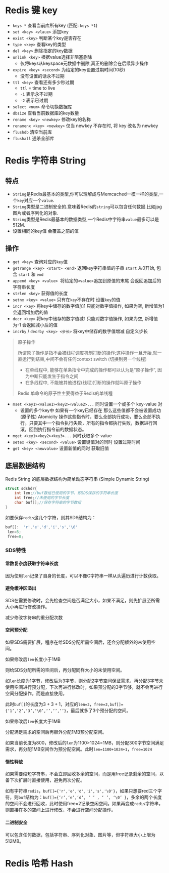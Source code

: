 # Redis 键 key

+   `keys *` 查看当前库所有key (匹配: `keys *1`)
+   `set <key> <vlaue>` 添加key
+   `exist <key>` 判断某个key是否存在
+   `type <key>` 查看key的类型
+   `del <key>` 删除指定的key数据
+   `unlink <key>` 根据value选择非阻塞删除 
    +   仅将keys从keyspace元数据中删除,真正的删除会在后续异步操作
+   `expire <key> <second>` 为给定的key设置过期时间(10秒)
    +   没有设置的话永不过期
+   `ttl <key>` 查看还有多少秒过期
    +   `ttl` = time to live 
    +   `-1` 表示永不过期
    +   `-2` 表示已过期
+   `select <num>` 命令切换数据库
+   `dbsize` 查看当前数据库的key数量
+   `rename <key> <newkey>` 修改key的名称
+   `renamenx <key> <newkey>`   仅当 newkey 不存在时, 将 key 改名为 newkey 
+    `flushdb` 清空当前库
+   `flushall`  通杀全部库

# Redis 字符串 String

## 特点

+   `String`是Redis最基本的类型,你可以理解成与Memcached一模一样的类型,一个`key`对应一个`value`.
+   `String`类型是二进制安全的.意味着Redis的`string`可以包含任何数据.比如jpg图片或者序列化的对象.
+   `String`类型是Redis最基本的数据类型,一个Redis中字符串`value`最多可以是512M.
+   设置相同的key值 会覆盖之前的值

## 操作

+   `get <key>` 查询对应的`key`值
+   `getrange <key> <start> <end>` 返回key字符串值的子串
    `start` 从0开始, 包含 `start` 和 `end`
+   `append <key> <value> `将给定的`<value>`追加到原值的末尾 会返回追加后的字符串长度
+   `strlen <key>` 获得值的长度
+   `setnx <key> <value>` 只有在`key`不存在时 设置`key`的值
+   `incr <key>` 将key中储存的数字值加1 只能对数字值操作, 如果为空, 新增值为1 会返回增加后的值
+   `decr <key>` 将key中储存的数字值减1 只能对数字值操作, 如果为空, 新增值为-1 会返回减小后的值
+   `incrby` / `decrby <key> <步长>` 将key中储存的数字值增减 自定义步长 

>   原子操作
>
>   所谓原子操作是指不会被线程调度机制打断的操作;这种操作一旦开始,就一直运行到结束,中间不会有任何context switch (切换到另一个线程)
>
>   +   在单线程中, 能够在单条指令中完成的操作都可以认为是“原子操作”, 因为中断只能发生于指令之间
>   +   在多线程中, 不能被其他进程(线程)打断的操作就叫原子操作
>
>   Redis 单命令的原子性主要得益于Redis的单线程

+   `mset <key1><value1><key2><value2>...` 同时设置一个或多个 key-value 对 
    +   设置的多个key中 如果有一个key已经存在 那么这些值都不会被设置成功 (原子性) Atomicity 
        操作这些指令时，要么全部执行成功，要么全部不执行。只要其中一个指令执行失败，所有的指令都执行失败，数据进行回滚，回到执行指令前的数据状态。
+   `mget <key1><key2><key3>...` 同时获取多个 value
+   `setex <key> <second> <value>` 设置键值对的同时 设置过期时间
+   `get <key> <newvalue>` 设置新值的同时 获取旧值

## 底层数据结构

Redis String 的底层数据结构为简单动态字符串 (Simple Dynamic String)

```C
struct sdshdr{
    int len;//buf数组已使用的字节，即SDS保存的字符串长度
    int free;//未使用的字节长度
    char buf[];//保存字符串的字节数组
}
```

如要保存`redis`这几个字符，则其SDS结构为：

```C
buf[]:  'r','e','d','i','s','\0'
 len=5;
 free=0;
```

### SDS特性

#### 常数复杂度获取字符串长度

因为使用`len`记录了自身的长度，可以不像C字符串一样从头遍历进行计数获取。

#### 避免缓冲区溢出

SDS在需要修改时，会先检查空间是否满足大小，如果不满足，则先扩展至所需大小再进行修改操作。

减少修改字符串的重分配次数

#### 空间预分配

如果SDS需要扩展，程序在给SDS分配所需空间后，还会分配额外的未使用空间。

如果修改后`len`长度小于1MB

则给SDS分配所需的空间后，再分配同样大小的未使用空间。

如`len`长度为1字节，修改后为3字节，则分配2字节空间保证需求，再分配3字节未使用空间进行预分配，下次再进行修改时，如果预分配的3字节够，就不会再进行空间分配操作，而是直接使用，

此时`buf[]`的长度为$3+3+1$，对应的`len=3`，`free=3,buf[]={‘1’,‘2’,‘3’,‘\0’,‘’,‘’,‘’}`，最后就多了3个预分配的空间。

如果修改后`len`长度大于1MB

分配满足需求的空间后再额外分配1MB预分配空间。

如果当前长度为800，修改后的`len`为1100>1024=1MB，则分配300字节空间满足需求，再分配1MB空间作为预分配空间。此时`len=1100+1024+1`，`free=1024`

#### 惰性释放

如果需要缩短字符串，不会立即回收多余的空间，而是用free记录剩余的空间，以备下次扩展时直接使用，避免再次分配。

如有字符串`redis`，`buf[]={'r','e','d','i','s','\0'}`，如果只想要red三个字符，则`buf`结构为：`buf[]={‘r’,‘e’,‘d’, ‘ ’ , ‘ ’, ‘\0’ }`，多余的两个长度的空间不会进行回收，此时使用free=2记录空闲空间。如果再变成`redis`字符串，则直接在多的空间上进行修改，不会进行空间分配操作。

#### 二进制安全

可以包含任何数据，包括字符串、序列化对象、图片等，但字符串大小上限为512MB。

# Redis 哈希 Hash

